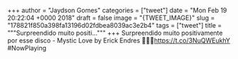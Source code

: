 
+++
author = "Jaydson Gomes"
categories = ["tweet"]
date = "Mon Feb 19 20:22:04 +0000 2018"
draft = false
image = "{TWEET_IMAGE}"
slug = "178821f850a398fa13196d02fdbea8039ac3e2b4"
tags = ["tweet"]
title = """Surpreendido muito positi..."""
+++
Surpreendido muito positivamente por esse disco - Mystic Love by Erick Endres 👏👏👏https://t.co/3NuQWEukhY #NowPlaying
